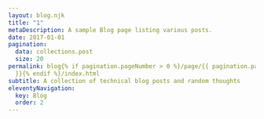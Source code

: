 ```yaml
---
layout: blog.njk
title: "1"
metaDescription: A sample Blog page listing various posts.
date: 2017-01-01
pagination:
  data: collections.post
  size: 20
permalink: blog{% if pagination.pageNumber > 0 %}/page/{{ pagination.pageNumber
  }}{% endif %}/index.html
subtitle: A collection of technical blog posts and random thoughts
eleventyNavigation:
  key: Blog
  order: 2
---
```

